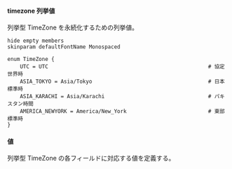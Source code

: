 #### timezone 列挙値

列挙型 TimeZone を永続化するための列挙値。

```plantuml
hide empty members
skinparam defaultFontName Monospaced

enum TimeZone {
    UTC = UTC                                                   # 協定世界時
    ASIA_TOKYO = Asia/Tokyo                                     # 日本標準時
    ASIA_KARACHI = Asia/Karachi                                 # パキスタン時間
    AMERICA_NEWYORK = America/New_York                          # 東部標準時
}
```

#### 値

列挙型 TimeZone の各フィールドに対応する値を定義する。
